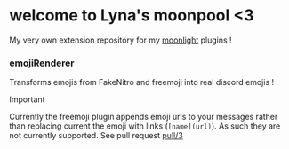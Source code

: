 # welcome to Lyna's moonpool <3
My very own extension repository for my [moonlight](https://moonlight-mod.github.io/) plugins !


### emojiRenderer
Transforms emojis from FakeNitro and freemoji into real discord emojis !

> [!IMPORTANT]
> Currently the freemoji plugin appends emoji urls to your messages rather than replacing current the emoji with links (`[name](url)`). As such they are not currently supported. See pull request [pull/3](https://github.com/uwx/moonlight-extensions/pull/3)
